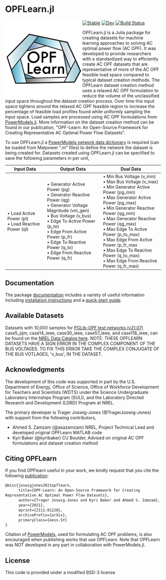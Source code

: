 # OPFLearn.jl

<img src="https://github.com/NREL/OPFLearn.jl/blob/main/docs/src/assets/logo.svg?raw=true" align="left" width="250" alt="OPFLearn logo">

[![Stable](https://img.shields.io/badge/docs-stable-blue.svg)](https://NREL.github.io/OPFLearn.jl/stable)
[![Dev](https://img.shields.io/badge/docs-dev-blue.svg)](https://NREL.github.io/OPFLearn.jl/dev)
[![Build Status](https://github.com/NREL/OPFLearn.jl/workflows/CI/badge.svg)](https://github.com/NREL/OPFLearn.jl/actions)

OPFLearn.jl is a Julia package for creating datasets for machine learning approaches to solving AC optimal power flow (AC OPF).
It was developed to provide researchers with a standardized way to efficiently create AC OPF datasets that are representative of more of the AC OPF feasible load space compared to typical dataset creation methods.
The OPFLearn dataset creation method uses a relaxed AC OPF formulation to reduce the volume of the unclassified input space throughout the dataset creation process. 
Over time this input space tightens around the relaxed AC OPF feasible region to increase the percentage of feasible load profiles found while uniformly sampling the input space. Load samples are processed using AC OPF formulations from [PowerModels.jl](https://github.com/lanl-ansi/PowerModels.jl).
More information on the dataset creation method can be found in our publication, "OPF-Learn: An Open-Source Framework for Creating Representative AC Optimal Power Flow Datasets".

To use OPFLearn.jl a [PowerModels network data dictionary](https://lanl-ansi.github.io/PowerModels.jl/stable/network-data/) is required (can be loaded from Matpower ".m" files) to define the network the dataset is being created for.
Datasets created using OPFLearn.jl can be specified to save the following parameters in per unit,

| **Input Data**           | **Output Data**                          | **Dual Data**                               |
|--------------------------|------------------------------------------|---------------------------------------------|
| • Load Active Power (pl)<br>• Load Reactive Power (ql)   | • Generator Active Power (pg)<br>• Generator Reactive Power (qg)<br>• Generator Voltage Magnitude  (vm_gen)<br>• Bus Voltage  (v_bus) <br>• Edge To Active Power (p_to) <br>• Edge From Active Power (p_fr)  <br>• Edge To Reactive Power (q_to)  <br>• Edge From Reactive Power (q_fr)                | • Min Bus Voltage (v_min)<br>• Max Bus Voltage (v_max) <br>• Min Generator Active Power (pg_min)<br>• Max Generator Active Power (pg_max)<br>• Min Generator Reactive Power (qg_min)<br>• Max Generator Reactive Power (qg_max)<br>• Max Edge To Active Power (p_to_max)<br>• Max Edge From Active Power (p_fr_max<br>• Max Edge To Reactive Power (q_to_max) <br>• Max Edge From Reactive Power (q_fr_max)                |


## Documentation
The package [documentation](https://NREL.github.io/OPFLearn.jl/stable/) includes a variety of useful information including [installation instructions](https://NREL.github.io/OPFLearn.jl/stable/#Installation) and a [quick-start guide](https://NREL.github.io/OPFLearn.jl/stable/quickstartguide/).


## Available Datasets
Datasets with 10,000 samples for [PGLib-OPF test networks (v21.07)](https://github.com/power-grid-lib/pglib-opf) case5_pjm, case14_ieee, case30_ieee, case57_ieee, and case118_ieee, can be found on the [NREL Data Catalog here](https://data.nrel.gov/submissions/177). NOTE: THESE OPFLEARN DATASETS HAVE A SIGN ERROR IN THE COMPLEX COMPONENT OF THE BUS VOLTAGES. TO FIX THIS ERROR TAKE THE COMPLEX CONJUGATE OF THE BUS VOTLAGES, 'v_bus', IN THE DATASET.

## Acknowledgments

The development of this code was supported in part by the U.S. Department of Energy, Office
of Science, Office of Workforce Development for Teachers and Scientists
(WDTS) under the Science Undergraduate Laboratory Internships Program
(SULI), and the Laboratory Directed Research and Development (LDRD) Program at NREL.

The primary developer is Trager Joswig-Jones (@TragerJoswig-Jones) with support from the following contributors,
- Ahmed S. Zamzam (@asazamzam) NREL, Project Technical Lead and developed original OPFLearn MATLAB code
- Kyri Baker (@kyribaker) CU Boulder, Advised on original AC OPF formulations and dataset creation method


## Citing OPFLearn

If you find OPFlearn useful in your work, we kindly request that you cite the following [publication](https://arxiv.org/abs/2111.01228):
```
@misc{joswigjones2021opflearn,
      title={OPF-Learn: An Open-Source Framework for Creating Representative AC Optimal Power Flow Datasets}, 
      author={Trager Joswig-Jones and Kyri Baker and Ahmed S. Zamzam},
      year={2021},
      eprint={2111.01228},
      archivePrefix={arXiv},
      primaryClass={eess.SY}
}
```

Citation of [PowerModels](https://github.com/lanl-ansi/PowerModels.jl), used for formulating AC OPF problems, is also encouraged when publishing works that use OPFLearn. Note that OPFLearn was NOT developed in any part in collaboration with PowerModels.jl.


## License

This code is provided under a modified BSD-3 license
